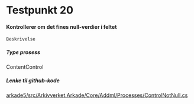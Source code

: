# Testpunkt 20
#### Kontrollerer om det fines null-verdier i feltet

```
Beskrivelse
```

##### Type prosess
ContentControl

##### Lenke til github-kode
[arkade5/src/Arkivverket.Arkade/Core/Addml/Processes/ControlNotNull.cs](https://github.com/arkivverket/arkade5/blob/master/src/Arkivverket.Arkade/Core/Addml/Processes/ControlNotNull.cs)